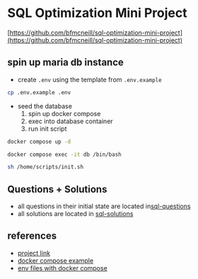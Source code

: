 # SQL Optimization Mini Project

[https://github.com/bfmcneill/sql-optimization-mini-project](https://github.com/bfmcneill/sql-optimization-mini-project)

## spin up maria db instance

- create `.env` using the template from `.env.example`

```bash
cp .env.example .env
```

- seed the database 
  1. spin up docker compose 
  2. exec into database container 
  3. run init script

```bash
docker compose up -d
```

```bash
docker compose exec -it db /bin/bash
```

```bash
sh /home/scripts/init.sh
```

## Questions + Solutions

- all questions in their initial state are located in[sql-questions](./sql-questions/)
- all solutions are located in [sql-solutions](./sql-solutions/)


## references



* [project link](https://www.springboard.com/workshops/data-engineering-career-track/learn#/curriculum/24148)
* [docker compose example](https://nickjanetakis.com/blog/docker-tip-88-switching-mysql-to-mariadb-for-arm-64-m1-support)
* [env files with docker compose](https://docs.docker.com/compose/environment-variables/)
